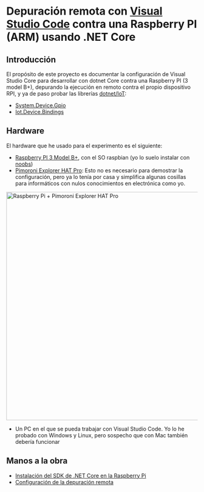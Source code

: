 # Depuración remota con [Visual Studio Code](https://code.visualstudio.com/) contra una Raspberry PI (ARM) usando .NET Core

## Introducción
El propósito de este proyecto es documentar la configuración de Visual Studio Core para desarrollar con dotnet Core contra una Raspberry PI (3 model B+), depurando la ejecución en remoto contra el propio dispositivo RPI, y ya de paso probar las librerías [dotnet/IoT](https://github.com/dotnet/iot):

- [System.Device.Gpio](https://www.nuget.org/packages/System.Device.Gpio)
- [Iot.Device.Bindings](https://www.nuget.org/packages/Iot.Device.Bindings)

## Hardware

El hardware que he usado para el experimento es el siguiente:

- [Raspberry PI 3 Model B+](https://www.amazon.es/Raspberry-Pi-Modelo-Quad-Core-Cortex-A53/dp/B01CD5VC92/ref=sr_1_5?adgrpid=55370211799&gclid=Cj0KCQjwhdTqBRDNARIsABsOl9_XuV-11w1ou5v2E8CJSscBMwfcuj8J_InfQMlVR0yHqltFcVEcIS8aAvjhEALw_wcB&hvadid=275352942953&hvdev=c&hvlocphy=1005548&hvnetw=g&hvpos=1t1&hvqmt=b&hvrand=340737966009266941&hvtargid=aud-611252828140%3Akwd-297141455894&hydadcr=23141_1737717&keywords=raspberry+pi+3+official&qid=1565878317&s=gateway&sr=8-5), con el SO raspbian (yo lo suelo instalar con [noobs](https://www.raspberrypi.org/downloads/noobs/))
- [Pimoroni Explorer HAT Pro](https://www.amazon.es/Pimoroni-PIM082-Explorer-HAT-Pro/dp/B00WWQ20MG/ref=sr_1_2?__mk_es_ES=%C3%85M%C3%85%C5%BD%C3%95%C3%91&keywords=Pimoroni+Explorer+Hat&qid=1565878434&refinements=p_85%3A831314031&rnid=831276031&rps=1&s=gateway&sr=8-2): Esto no es necesario para demostrar la configuración, pero ya lo tenía por casa y simplifica algunas cosillas para informáticos con nulos conocimientos en electrónica como yo.

<img alt="Raspberry Pi + Pimoroni Explorer HAT Pro" src="https://user-images.githubusercontent.com/10654401/63101233-e88c4b80-bf78-11e9-87ff-20e7a2809c40.png" width="600px" />

- Un PC en el que se pueda trabajar con Visual Studio Code. Yo lo he probado con Windows y Linux, pero sospecho que con Mac también debería funcionar

## Manos a la obra

- [Instalación del SDK de .NET Core en la Raspberry Pi](/doc/netcore-install.md)
- [Configuración de la depuración remota](/doc/remote-debugging.md)